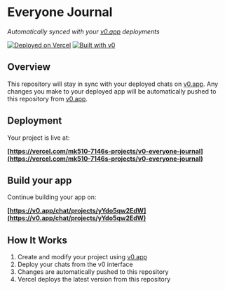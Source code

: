 # Everyone Journal

*Automatically synced with your [v0.app](https://v0.app) deployments*

[![Deployed on Vercel](https://img.shields.io/badge/Deployed%20on-Vercel-black?style=for-the-badge&logo=vercel)](https://vercel.com/mk510-7146s-projects/v0-everyone-journal)
[![Built with v0](https://img.shields.io/badge/Built%20with-v0.app-black?style=for-the-badge)](https://v0.app/chat/projects/yYdo5qw2EdW)

## Overview

This repository will stay in sync with your deployed chats on [v0.app](https://v0.app).
Any changes you make to your deployed app will be automatically pushed to this repository from [v0.app](https://v0.app).

## Deployment

Your project is live at:

**[https://vercel.com/mk510-7146s-projects/v0-everyone-journal](https://vercel.com/mk510-7146s-projects/v0-everyone-journal)**

## Build your app

Continue building your app on:

**[https://v0.app/chat/projects/yYdo5qw2EdW](https://v0.app/chat/projects/yYdo5qw2EdW)**

## How It Works

1. Create and modify your project using [v0.app](https://v0.app)
2. Deploy your chats from the v0 interface
3. Changes are automatically pushed to this repository
4. Vercel deploys the latest version from this repository